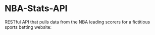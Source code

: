 # NBA-Stats-API
RESTful API that pulls data from the NBA leading scorers for a fictitious sports betting website:
